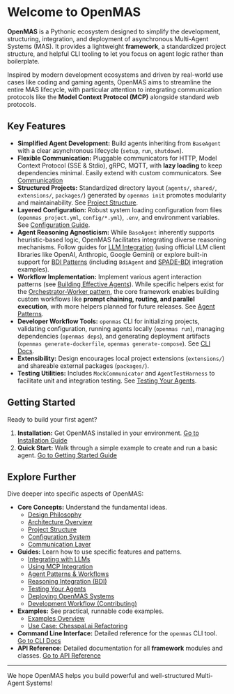 # Welcome to OpenMAS

**OpenMAS** is a Pythonic ecosystem designed to simplify the development, structuring, integration, and deployment of asynchronous Multi-Agent Systems (MAS). It provides a lightweight **framework**, a standardized project structure, and helpful CLI tooling to let you focus on agent logic rather than boilerplate.

Inspired by modern development ecosystems and driven by real-world use cases like coding and gaming agents, OpenMAS aims to streamline the entire MAS lifecycle, with particular attention to integrating communication protocols like the **Model Context Protocol (MCP)** alongside standard web protocols.

## Key Features

* **Simplified Agent Development:** Build agents inheriting from `BaseAgent` with a clear asynchronous lifecycle (`setup`, `run`, `shutdown`).
* **Flexible Communication:** Pluggable communicators for HTTP, Model Context Protocol (SSE & Stdio), gRPC, MQTT, with **lazy loading** to keep dependencies minimal. Easily extend with custom communicators. See [Communication](guides/communication.md)
* **Structured Projects:** Standardized directory layout (`agents/`, `shared/`, `extensions/`, `packages/`) generated by `openmas init` promotes modularity and maintainability. See [Project Structure](project_structure.md).
* **Layered Configuration:** Robust system loading configuration from files (`openmas_project.yml`, `config/*.yml`), `.env`, and environment variables. See [Configuration Guide](guides/configuration.md).
* **Agent Reasoning Agnosticism:** While `BaseAgent` inherently supports heuristic-based logic, OpenMAS facilitates integrating diverse reasoning mechanisms. Follow guides for [LLM Integration](guides/llm_integration.md) (using official LLM client libraries like OpenAI, Anthropic, Google Gemini) or explore built-in support for [BDI Patterns](guides/reasoning_integration.md) (including `BdiAgent` and [SPADE-BDI](https://pypi.org/project/spade-bdi/) integration examples).
* **Workflow Implementation:** Implement various agent interaction patterns (see [Building Effective Agents](https://www.anthropic.com/engineering/building-effective-agents)). While specific helpers exist for the [Orchestrator-Worker pattern](guides/patterns.md), the core framework enables building custom workflows like **prompt chaining, routing, and parallel execution**, with more helpers planned for future releases. See [Agent Patterns](guides/patterns.md).
* **Developer Workflow Tools:** `openmas` CLI for initializing projects, validating configuration, running agents locally (`openmas run`), managing dependencies (`openmas deps`), and generating deployment artifacts (`openmas generate-dockerfile`, `openmas generate-compose`). See [CLI Docs](cli/index.md).
* **Extensibility:** Design encourages local project extensions (`extensions/`) and shareable external packages (`packages/`).
* **Testing Utilities:** Includes `MockCommunicator` and `AgentTestHarness` to facilitate unit and integration testing. See [Testing Your Agents](guides/testing-utilities.md).

## Getting Started

Ready to build your first agent?

1.  **Installation:** Get OpenMAS installed in your environment.
    [Go to Installation Guide](guides/installation.md)
2.  **Quick Start:** Walk through a simple example to create and run a basic agent.
    [Go to Getting Started Guide](guides/getting_started.md)

## Explore Further

Dive deeper into specific aspects of OpenMAS:

* **Core Concepts:** Understand the fundamental ideas.
    * [Design Philosophy](design.md)
    * [Architecture Overview](architecture.md)
    * [Project Structure](project_structure.md)
    * [Configuration System](guides/configuration.md)
    * [Communication Layer](guides/communication.md)
* **Guides:** Learn how to use specific features and patterns.
    * [Integrating with LLMs](guides/llm_integration.md)
    * [Using MCP Integration](guides/mcp_integration.md)
    * [Agent Patterns & Workflows](guides/patterns.md)
    * [Reasoning Integration (BDI)](guides/reasoning_integration.md)
    * [Testing Your Agents](guides/testing-utilities.md)
    * [Deploying OpenMAS Systems](guides/deployment.md)
    * [Development Workflow (Contributing)](development_workflow.md)
* **Examples:** See practical, runnable code examples.
    * [Examples Overview](examples.md)
    * [Use Case: Chesspal.ai Refactoring](use_cases/chesspal_ai.md)
* **Command Line Interface:** Detailed reference for the `openmas` CLI tool.
    [Go to CLI Docs](cli/index.md)
* **API Reference:** Detailed documentation for all **framework** modules and classes.
    [Go to API Reference](api_reference.md)

---

We hope OpenMAS helps you build powerful and well-structured Multi-Agent Systems!
